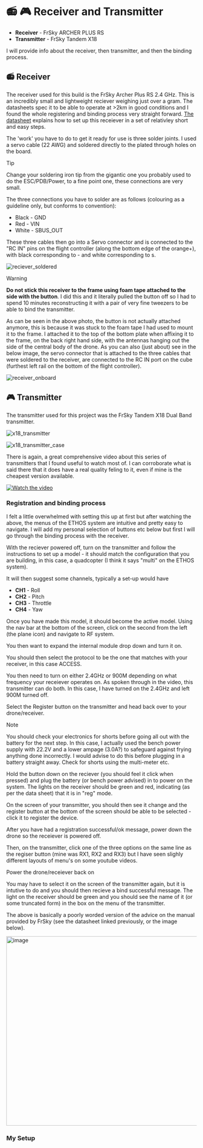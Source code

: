 # 📻 🎮  Receiver and Transmitter 

- **Receiver** - FrSky ARCHER PLUS RS
- **Transmitter** - FrSky Tandem X18

I will provide info about the receiver, then transmitter, and then the binding process.

## 📻 Receiver
The receiver used for this build is the FrSky Archer Plus RS 2.4 GHz. This is an incredibly small and lightweight reciever weighing just over a gram. The datasheets spec it to be able to operate at >2km in good conditions and I found the whole registering and binding process very straight forward. [The datasheet](https://www.frsky-rc.com/wp-content/uploads/Downloads/Amanual/ARCHER%20PLUS%20RS%20RS%20Mini%20Manual.pdf) explains how to set up this receiever in a set of relativley short and easy steps.

The 'work' you have to do to get it ready for use is three solder joints. I used a servo cable (22 AWG) and soldered directly to the plated through holes on the board.

> [!TIP]
> Change your soldering iron tip from the gigantic one you probably used to do the ESC/PDB/Power, to a fine point one, these connections are very small.

The three connections you have to solder are as follows (colouring as a guideline only, but conforms to convention):

- Black - GND
- Red - VIN
- White - SBUS_OUT

 These three cables then go into a Servo connector and is connected to the "RC IN" pins on the flight controller (along the bottom edge of the orange+), with black corresponding to - and white corresponding to s.

![reciever_soldered](https://github.com/user-attachments/assets/fd48d23a-7e68-48d3-b165-bca9f1a40a55)

> [!WARNING]
> **Do not stick this receiver to the frame using foam tape attached to the side with the button**. I did this and it literally pulled the button off so I had to spend 10 minutes reconstructing it with a pair of very fine tweezers to be able to bind the transmitter.

As can be seen in the above photo, the button is not actually attached anymore, this is because it was stuck to the foam tape I had used to mount it to the frame. I attached it to the top of the bottom plate when affixing it to the frame, on the back right hand side, with the antennas hanging out the side of the central body of the drone. As you can also (just about) see in the below image, the servo connector that is attached to the three cables that were soldered to the receiver, are connected to the RC IN port on the cube (furthest left rail on the bottom of the flight controller).

![receiver_onboard](https://github.com/user-attachments/assets/065384a2-1af9-4703-9a6b-8b6338f07f67)






## 🎮 Transmitter

The transmitter used for this project was the FrSky Tandem X18 Dual Band transmitter. 

![x18_transmitter](https://github.com/user-attachments/assets/04077540-5ebc-422b-8f45-79d357f510f8)

![x18_transmitter_case](https://github.com/user-attachments/assets/f2b5dc64-3e4e-4742-a701-c562b071ca1f)


There is again, a great comprehensive video about this series of transmitters that I found useful to watch most of. I can corroborate what is said there that it does have a real quality feling to it, even if mine is the cheapest version available.

[![Watch the video](https://img.youtube.com/vi/sJ-LwGSo7k8/0.jpg)](https://www.youtube.com/watch?v=sJ-LwGSo7k8)

### Registration and binding process
I felt a little overwhelmed with setting this up at first but after watching the above, the menus of the ETHOS system are intuitive and pretty easy to navigate. I will add my personal selection of buttons etc below but first I will go through the binding process with the receiver.

With the reciever powered off, turn on the transmitter and follow the instructions to set up a model - it should match the configuration that you are building, in this case, a quadcopter (I think it says "multi" on the ETHOS system).

It will then suggest some channels, typically a set-up would have

- **CH1** - Roll
- **CH2** - Pitch
- **CH3** - Throttle
- **CH4** - Yaw

Once you have made this model, it should become the active model. Using the nav bar at the bottom of the screen, click on the second from the left (the plane icon) and navigate to RF system.

You then want to expand the internal module drop down and turn it on.

You should then select the protocol to be the one that matches with your receiver, in this case ACCESS.

You then need to turn on either 2.4GHz or 900M depending on what frequency your receiever operates on. As spoken through in the video, this transmitter can do both. In this case, I have turned on the 2.4GHz and left 900M turned off.

Select the Register button on the transmitter and head back over to your drone/receiver.

> [!NOTE]
> You should check your electronics for shorts before going all out with the battery for the next step. In this case, I actually used the bench power supply with 22.2V and a lower ampage (3.0A?) to safeguard against frying anything done incorrectly. I would advise to do this before plugging in a battery straight away. Check for shorts using the multi-meter etc.

Hold the button down on the reciever (you should feel it click when pressed) and plug the battery (or bench power advised) in to power on the system. The lights on the receiver should be green and red, indicating (as per the data sheet) that it is in "reg" mode.

On the screen of your transmitter, you should then see it change and the register button at the bottom of the screen should be able to be selected - click it to register the device.

After you have had a registration successful/ok message, power down the drone so the receiever is powered off.

Then, on the transmitter, click one of the three options on the same line as the regiser button (mine was RX1, RX2 and RX3) but I have seen slighly different layouts of menu's on some youtube videos.

Power the drone/receiever back on

You may have to select it on the screen of the transmitter again, but it is intutive to do and you should then recieve a bind successful message. The light on the receiver should be green and you should see the name of it (or some truncated form) in the box on the menu of the transmitter.

The above is basically a poorly worded version of the advice on the manual provided by FrSky (see the datasheet linked previously, or the image below).

<img width="1171" height="501" alt="image" src="https://github.com/user-attachments/assets/edd27356-092a-4244-aea2-a7d27dd7c508" />

### My Setup


